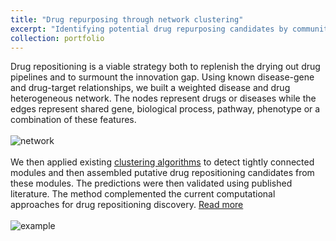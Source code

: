 ```yaml
---
title: "Drug repurposing through network clustering"
excerpt: "Identifying potential drug repurposing candidates by community detection on heterogeneous networks.<br/><br/><img src='/images/drug_rep.png'>"
collection: portfolio
---
```


Drug repositioning is a viable strategy both to replenish the drying out drug pipelines and to surmount the innovation gap. Using known disease-gene and drug-target relationships, we built a weighted disease and drug heterogeneous network. The nodes represent drugs or diseases while the edges represent shared gene, biological process, pathway, phenotype or a combination of these features. 
<br/>
<br/>
![network](https://chaozhongyinxiang.github.io/images/drug_network.png)
<br/>
<br/>
We then applied existing [clustering algorithms](http://www.paccanarolab.org/cluster-one/) to detect tightly connected modules and then assembled putative drug repositioning candidates from these modules. The predictions were then validated using published literature. The method complemented the current computational approaches for drug repositioning discovery. [Read more](https://bmcsystbiol.biomedcentral.com/articles/10.1186/1752-0509-7-S5-S6)
<br/>
<br/>
![example](https://chaozhongyinxiang.github.io/images/drug_example.png)
<br/>
<br/>
